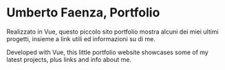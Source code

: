 # Umberto Faenza, Portfolio

Realizzato in Vue, questo piccolo sito portfolio mostra alcuni dei miei ultimi progetti, insieme a link utili ed informazioni su di me.

Developed with Vue, this little portfolio website showcases some of my latest projects, plus links and info about me.
